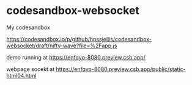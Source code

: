 # codesandbox-websocket


My codesandbox

https://codesandbox.io/p/github/hpssjellis/codesandbox-websocket/draft/nifty-wave?file=%2Fapp.js

demo running at  https://enfqyo-8080.preview.csb.app/



webpage socekt at  https://enfqyo-8080.preview.csb.app/public/static-html04.html
